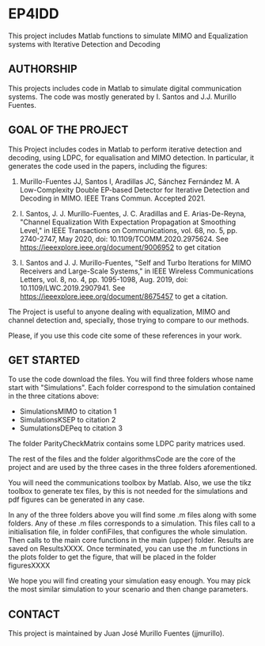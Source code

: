 # EP4IDD
This project includes Matlab functions to simulate MIMO and Equalization systems with Iterative Detection and Decoding

## AUTHORSHIP
This projects includes code in Matlab to simulate digital communication systems. The code was mostly generated by I. Santos and J.J. Murillo Fuentes. 

## GOAL OF THE PROJECT
This Project includes codes in Matlab to perform iterative detection and decoding, using LDPC, for equalisation and MIMO detection. In particular, it generates the code used in the papers, including the figures:

1. Murillo-Fuentes JJ, Santos I, Aradillas JC, Sánchez Fernández M. A Low-Complexity Double EP-based Detector for Iterative Detection and Decoding in MIMO. IEEE Trans Commun. Accepted 2021.

2. I. Santos, J. J. Murillo-Fuentes, J. C. Aradillas and E. Arias-De-Reyna, "Channel Equalization With Expectation Propagation at Smoothing Level," in IEEE Transactions on Communications, vol. 68, no. 5, pp. 2740-2747, May 2020, doi: 10.1109/TCOMM.2020.2975624. See https://ieeexplore.ieee.org/document/9006952 to get citation

3. I. Santos and J. J. Murillo-Fuentes, "Self and Turbo Iterations for MIMO Receivers and Large-Scale Systems," in IEEE Wireless Communications Letters, vol. 8, no. 4, pp. 1095-1098, Aug. 2019, doi: 10.1109/LWC.2019.2907941. See https://ieeexplore.ieee.org/document/8675457 to get a citation.

The Project is useful to anyone dealing with equalization, MIMO and channel detection and, specially, those trying to compare to our methods.

Please, if you use this code cite some of these references in your work.


## GET STARTED
To use the code download the files. You will find three folders whose name start with "Simulations". Each folder correspond to the simulation contained in the three citations above:

- SimulationsMIMO to citation 1
- SimulationsKSEP to citation 2
- SumulationsDEPeq to citation 3

The folder ParityCheckMatrix contains some LDPC parity matrices used.

The rest of the files and the folder algorithmsCode are the core of the project and are used by the three cases in the three folders aforementioned.

You will need the communications toolbox by Matlab. Also, we use the tikz toolbox to generate tex files, by this is not needed for the simulations and pdf figures can be generated in any case.

In any of the three folders above you will find some .m files along with some folders. Any of these .m files corresponds to a simulation. This files call to a initialisation file, in folder confiFiles, that configures the whole simulation. Then calls to the main core functions in the main (upper) folder.  Results are saved on ResultsXXXX. Once terminated, you can use the .m functions in the plots folder to get the figure, that will be placed in the folder figuresXXXX

We hope you will find creating your simulation easy enough. You may pick the most similar simulation to your scenario and then change parameters.

## CONTACT 
This project is maintained by Juan José Murillo Fuentes (jjmurillo).
